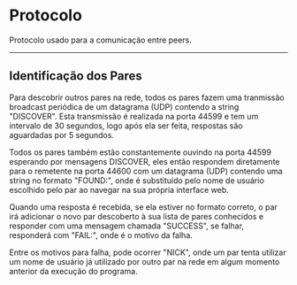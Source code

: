# Protocolo

Protocolo usado para a comunicação entre peers.

---

## Identificação dos Pares

Para descobrir outros pares na rede, todos os pares fazem uma tranmissão broadcast periódica de um datagrama (UDP) contendo a string "DISCOVER". Esta transmissão é realizada na porta 44599 e tem um intervalo de 30 segundos, logo após ela ser feita, respostas são aguardadas por 5 segundos.

Todos os pares também estão constantemente ouvindo na porta 44599 esperando por mensagens DISCOVER, eles então respondem diretamente para o remetente na porta 44600 com um datagrama (UDP) contendo uma string no formato "FOUND:<nickname>", onde <nickname> é substituído pelo nome de usuário escolhido pelo par ao navegar na sua própria interface web.

Quando uma resposta é recebida, se ela estiver no formato correto, o par irá adicionar o novo par descoberto à sua lista de pares conhecidos e responder com uma mensagem chamada "SUCCESS", se falhar, responderá com "FAIL:<reason>", onde <reason> é o motivo da falha.

Entre os motivos para falha, pode ocorrer "NICK", onde um par tenta utilizar um nome de usuário já utilizado por outro par na rede em algum momento anterior da execução do programa.